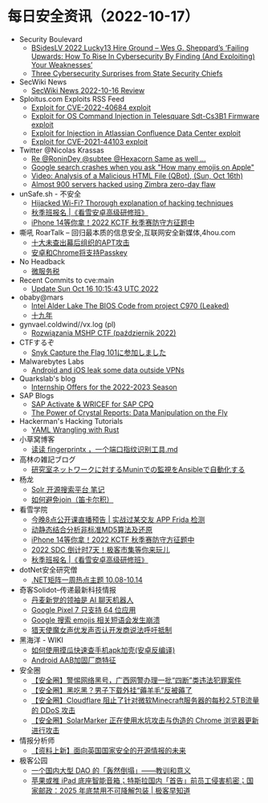 # 每日安全资讯（2022-10-17）

- Security Boulevard
  - [BSidesLV 2022 Lucky13 Hire Ground – Wes G. Sheppard’s ‘Failing Upwards: How To Rise In Cybersecurity By Finding (And Exploiting) Your Weaknesses’](https://securityboulevard.com/2022/10/bsideslv-2022-lucky13-hire-ground-wes-g-sheppards-failing-upwards-how-to-rise-in-cybersecurity-by-finding-and-exploiting-your-weaknesses/)
  - [Three Cybersecurity Surprises from State Security Chiefs](https://securityboulevard.com/2022/10/three-cybersecurity-surprises-from-state-security-chiefs/)
- SecWiki News
  - [SecWiki News 2022-10-16 Review](http://www.sec-wiki.com/?2022-10-16)
- Sploitus.com Exploits RSS Feed
  - [Exploit for CVE-2022-40684 exploit](https://sploitus.com/exploit?id=A74FC70F-51E2-5B48-AC8B-D73376E8A78F&utm_source=rss&utm_medium=rss)
  - [Exploit for OS Command Injection in Telesquare Sdt-Cs3B1 Firmware exploit](https://sploitus.com/exploit?id=2B2E61F0-0BE6-5E6D-B298-D7F09B622C2E&utm_source=rss&utm_medium=rss)
  - [Exploit for Injection in Atlassian Confluence Data Center exploit](https://sploitus.com/exploit?id=321617C5-08C5-5919-9510-2571831D052E&utm_source=rss&utm_medium=rss)
  - [Exploit for CVE-2021-44103 exploit](https://sploitus.com/exploit?id=A00E4CA2-764A-5006-9E88-00CDF5E0C3A9&utm_source=rss&utm_medium=rss)
- Twitter @Nicolas Krassas
  - [Re @RoninDey @subtee @Hexacorn Same as well …](https://twitter.com/Dinosn/status/1581655476332531715)
  - [Google search crashes when you ask "How many emojis on Apple"](https://twitter.com/Dinosn/status/1581560284522885127)
  - [Video: Analysis of a Malicious HTML File (QBot), (Sun, Oct 16th)](https://twitter.com/Dinosn/status/1581560013977309184)
  - [Almost 900 servers hacked using Zimbra zero-day flaw](https://twitter.com/Dinosn/status/1581542896003846144)
- unSafe.sh - 不安全
  - [Hijacked Wi-Fi? Thorough explanation of hacking techniques](https://buaq.net/go-131133.html)
  - [秋季班报名 |《看雪安卓高级研修班》](https://buaq.net/go-131151.html)
  - [iPhone 14等你拿！2022 KCTF 秋季赛防守方征题中](https://buaq.net/go-131153.html)
- 嘶吼 RoarTalk – 回归最本质的信息安全,互联网安全新媒体,4hou.com
  - [十大未查出幕后组织的APT攻击](https://www.4hou.com/posts/BEjn)
  - [安卓和Chrome将支持Passkey](https://www.4hou.com/posts/xjxn)
- No Headback
  - [微服务税](http://xargin.com/microservice-tax-and-grpc-mock/)
- Recent Commits to cve:main
  - [Update Sun Oct 16 10:15:43 UTC 2022](https://github.com/trickest/cve/commit/83d924f5365ba5e36a7e59ed5a44252adfd4011f)
- obaby@mars
  - [Intel Alder Lake The BIOS Code from project C970 (Leaked)](http://h4ck.org.cn/2022/10/intel-alder-lake-the-bios-code-from-project-c970-leaked/)
  - [十九年](http://h4ck.org.cn/2022/10/%e5%8d%81%e4%b9%9d%e5%b9%b4/)
- gynvael.coldwind//vx.log (pl)
  - [Rozwiązania MSHP CTF (październik 2022)](https://gynvael.coldwind.pl/?id=756)
- CTFするぞ
  - [Snyk Capture the Flag 101に参加しました](https://ptr-yudai.hatenablog.com/entry/2022/10/16/185229)
- Malwarebytes Labs
  - [Android and iOS leak some data outside VPNs](https://www.malwarebytes.com/blog/news/2022/10/android-and-ios-suffer-from-leaky-tunnels)
- Quarkslab's blog
  - [Internship Offers for the 2022-2023 Season](http://blog.quarkslab.com/internship-offers-for-the-2022-2023-season.html)
- SAP Blogs
  - [SAP Activate & WRICEF for SAP CPQ](https://blogs.sap.com/2022/10/16/sap-activate-wricef-for-sap-cpq/)
  - [The Power of Crystal Reports: Data Manipulation on the Fly](https://blogs.sap.com/2022/10/16/the-power-of-crystal-reports-data-manipulation-on-the-fly/)
- Hackerman's Hacking Tutorials
  - [YAML Wrangling with Rust](https://parsiya.net/blog/2022-10-16-yaml-wrangling-with-rust/)
- 小草窝博客
  - [读读 fingerprintx ，一个端口指纹识别工具.md](https://x.hacking8.com/post-446.html)
- 高林の雑記ブログ
  - [研究室ネットワークに対するMuninでの監視をAnsibleで自動化する](https://kakyouim.hatenablog.com/entry/2022/10/17/010445)
- 杨龙
  - [Solr 开源搜索平台 笔记](https://www.yanglong.pro/solr-%e5%bc%80%e6%ba%90%e6%90%9c%e7%b4%a2%e5%b9%b3%e5%8f%b0%e7%ac%94%e8%ae%b0/)
  - [如何避免join（笛卡尔积）](https://www.yanglong.pro/%e5%a6%82%e4%bd%95%e9%81%bf%e5%85%8djoin%ef%bc%88%e7%ac%9b%e5%8d%a1%e5%b0%94%e7%a7%af%ef%bc%89/)
- 看雪学院
  - [今晚8点公开课直播预告 | 实战过某交友 APP Frida 检测](https://mp.weixin.qq.com/s?__biz=MjM5NTc2MDYxMw==&mid=2458476780&idx=1&sn=4652f7fd14c011f7de344301c3758c56&chksm=b18e506686f9d970061050337f178c56fc0c11cf7e743d951e7621e64b507a7d05044feb5257&scene=58&subscene=0#rd)
  - [动静态结合分析非标准MD5算法及还原](https://mp.weixin.qq.com/s?__biz=MjM5NTc2MDYxMw==&mid=2458476780&idx=2&sn=cf9ad8790c78e2a1f67cd5d3d6606b69&chksm=b18e506686f9d970d035ab0af5f2c8884ed1c724b41f622aba20c4de944681f103de95ff6e2e&scene=58&subscene=0#rd)
  - [iPhone 14等你拿！2022 KCTF 秋季赛防守方征题中](https://mp.weixin.qq.com/s?__biz=MjM5NTc2MDYxMw==&mid=2458476780&idx=3&sn=43cf4e4c5424753a3c819f930738e2d1&chksm=b18e506686f9d9706f4fc48b88d330096318d9b3b9ea2b02b7453258d8aae38d6e246d244a66&scene=58&subscene=0#rd)
  - [2022 SDC 倒计时7天！极客市集等你来玩儿](https://mp.weixin.qq.com/s?__biz=MjM5NTc2MDYxMw==&mid=2458476780&idx=4&sn=43d7dfe72ce94ce2d97ff02acba23d0b&chksm=b18e506686f9d9700faf1ae6bd2f5821e454ca3de2e3e858fb75795826e4f719c271a80a6dc4&scene=58&subscene=0#rd)
  - [秋季班报名 |《看雪安卓高级研修班》](https://mp.weixin.qq.com/s?__biz=MjM5NTc2MDYxMw==&mid=2458476780&idx=5&sn=cf0a777db1ec3a124f5df701b6d6aec3&chksm=b18e506686f9d9708c5140e02496c1074f967de846400cb399bc84f9aac337daff8f4094e2b7&scene=58&subscene=0#rd)
- dotNet安全研究僧
  - [.NET矩阵一周热点主题 10.08-10.14](https://mp.weixin.qq.com/s?__biz=MzUyOTc3NTQ5MA==&mid=2247486668&idx=1&sn=b8560f913f7041e61e420994b4199961&chksm=fa5aa221cd2d2b37f3fcab8070b21feb3f11875d0e35cbb64eff59528a66517431d699a5aa30&scene=58&subscene=0#rd)
- 奇客Solidot–传递最新科技情报
  - [丹麦新党的领袖是 AI 聊天机器人](https://www.solidot.org/story?sid=73072)
  - [Google Pixel 7 只支持 64 位应用](https://www.solidot.org/story?sid=73071)
  - [Google 搜索 emojis 相关短语会发生崩溃](https://www.solidot.org/story?sid=73070)
  - [猎天使魔女声优发声否认开发商说法呼吁抵制](https://www.solidot.org/story?sid=73069)
- 黑海洋 - WIKI
  - [如何使用摸瓜快速查手机apk加壳(安卓反编译)](https://blog.upx8.com/3048)
  - [Android AAB加固厂商特征](https://blog.upx8.com/3047)
- 安全圈
  - [【安全圈】警惕网络黑号，广西网警办理一批“四断”类违法犯罪案件](https://mp.weixin.qq.com/s?__biz=MzIzMzE4NDU1OQ==&mid=2652020909&idx=1&sn=29de31b3565847a94c8dd1de67ec2fad&chksm=f36f8cedc41805fbbee6dfae4a59e258d767e84ca2d227499823e97bed2a28fcc8a6f0f3227d&scene=58&subscene=0#rd)
  - [【安全圈】黑吃黑？男子下载外挂“薅羊毛”反被薅了](https://mp.weixin.qq.com/s?__biz=MzIzMzE4NDU1OQ==&mid=2652020909&idx=2&sn=f05ae2e1ac4966a79577b3198f71b892&chksm=f36f8cedc41805fb5be08d2eb213877cb2a7b5efa4b21419fe87a2ca4a4da97420d45126ba1a&scene=58&subscene=0#rd)
  - [【安全圈】Cloudflare 阻止了针对微软Minecraft服务器的每秒2.5TB流量的 DDoS 攻击](https://mp.weixin.qq.com/s?__biz=MzIzMzE4NDU1OQ==&mid=2652020909&idx=3&sn=da820fc2d32aa5c3c2969897a0de703a&chksm=f36f8cedc41805fb089417e459fdc6761c6c1c0569cbf3b2e21e7ff51c63536c8e03e9399ee2&scene=58&subscene=0#rd)
  - [【安全圈】SolarMarker 正在使用水坑攻击与伪造的 Chrome 浏览器更新进行攻击](https://mp.weixin.qq.com/s?__biz=MzIzMzE4NDU1OQ==&mid=2652020909&idx=4&sn=7309f4c1a0efeeb9151f3bdecd85bcdb&chksm=f36f8cedc41805fbc500424c24bb1e67f13e795523e88037754ac059e7ef0a542530b6d65b63&scene=58&subscene=0#rd)
- 情报分析师
  - [【资料上新】面向英国国家安全的开源情报的未来](https://mp.weixin.qq.com/s?__biz=MzA3Mjc1MTkwOA==&mid=2650519107&idx=1&sn=56839da5951c62c8feb8c2d8d0a1e4d7&chksm=87169808b061111e37d6e21c8daeb79a194fccb7717dea06b9e1cb27aa419a83847793b10cb3&scene=58&subscene=0#rd)
- 极客公园
  - [一个国内大型 DAO 的「轰然倒塌」——教训和意义](https://mp.weixin.qq.com/s?__biz=MTMwNDMwODQ0MQ==&mid=2652970087&idx=1&sn=a65a789895e45cdada1fe8b8c66eb1f3&chksm=7e5461d14923e8c7edc766c1e68ac29b65e91ea9a19d9f0578bb44d4db239488d847697d9838&scene=58&subscene=0#rd)
  - [苹果或推 iPad 底座智能音箱；特斯拉国内「首告」前员工侵害机密；国家邮政：2025 年底禁用不可降解包装 | 极客早知道](https://mp.weixin.qq.com/s?__biz=MTMwNDMwODQ0MQ==&mid=2652970086&idx=1&sn=edd7b8836f54ba5149a70e99e66a7d43&chksm=7e5461d04923e8c6d17420aa5a6a5936ed6739a03919c32cf2919fbe9816b5b74f34b5bdae61&scene=58&subscene=0#rd)
